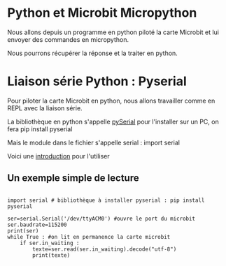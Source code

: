 # Python et Microbit Micropython

Nous allons depuis un programme en python piloté la carte Microbit et lui envoyer des commandes en micropython.

Nous pourrons récupérer la réponse et la traiter en python.

# Liaison série Python : Pyserial
Pour piloter la carte Microbit en python, nous allons travailler comme en REPL avec la liaison série.

La bibliothèque en python s'appelle [pySerial](https://pyserial.readthedocs.io/en/latest/pyserial.html) pour l'installer sur un PC, on fera pip install pyserial

Mais le module dans le fichier s'appelle serial : import serial

Voici une [introduction](https://pyserial.readthedocs.io/en/latest/shortintro.html) pour l'utiliser

## Un exemple simple de lecture

<pre>
<code>
import serial # bibliothèque à installer pyserial : pip install pyserial

ser=serial.Serial('/dev/ttyACM0') #ouvre le port du microbit
ser.baudrate=115200
print(ser)
while True : #on lit en permanence la carte microbit
    if ser.in_waiting :
        texte=ser.read(ser.in_waiting).decode("utf-8")
        print(texte)
</code>
</pre>
